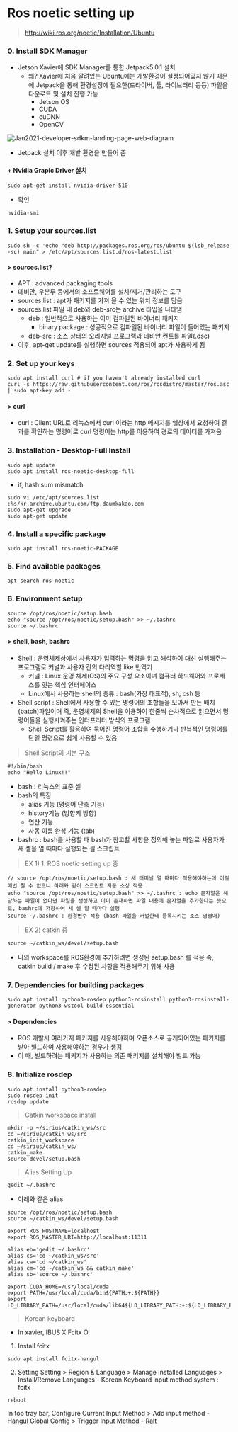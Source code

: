 Ros noetic setting up
=====
>  http://wiki.ros.org/noetic/Installation/Ubuntu

### 0. Install SDK Manager
+ Jetson Xavier에 SDK Manager를 통한 Jetpack5.0.1 설치
  + 왜? Xavier에 처음 깔려있는 Ubuntu에는 개발환경이 설정되어있지 않기 때문에 Jetpack을 통해 환경설정에 필요한(드라이버, 툴, 라이브러리 등등) 파일을 다운로드 및 설치 진행 가능
    + Jetson OS
    + CUDA
    - cuDNN
    - OpenCV

![Jan2021-developer-sdkm-landing-page-web-diagram](https://user-images.githubusercontent.com/108650199/178133475-55b2ba45-91ba-436f-bd93-5330c9103bd3.jpg)

+ Jetpack 설치 이후 개발 환경을 만들어 줌

#### + Nvidia Grapic Driver 설치

```
sudo apt-get install nvidia-driver-510
```
- 확인
```
nvidia-smi
```

### 1. Setup your sources.list
```
sudo sh -c 'echo "deb http://packages.ros.org/ros/ubuntu $(lsb_release -sc) main" > /etc/apt/sources.list.d/ros-latest.list'
```
#### > sources.list?
  - APT : advanced packaging tools
  - 데비안, 우분투 등에서의 소프트웨어를 설치/제거/관리하는 도구
  - sources.list : apt가 패키지를 가져 올 수 있는 위치 정보를 담음
  - sources.list 파일 내 deb와 deb-src는 archive 타입을 나타냄
    - deb : 일반적으로 사용하는 이미 컴파일된 바이너리 패키지
      - binary package : 성공적으로 컴파일된 바이너리 파일이 들어있는 패키지
    - deb-src : 소스 상태의 오리지널 프로그램과 데비안 컨트롤 파일(.dsc)
  - 이후, apt-get update를 실행하면 sources 적용되어 apt가 사용하게 됨
  
### 2. Set up your keys
```
sudo apt install curl # if you haven't already installed curl
curl -s https://raw.githubusercontent.com/ros/rosdistro/master/ros.asc | sudo apt-key add -
```
#### > curl
  - curl : Client URL로 리눅스에서 curl 이라는 http 메시지를 쉘상에서 요청하여 결과를 확인하는 명령어로 curl 명령어는 http를 이용하여 경로의 데이터를 가져옴

### 3. Installation - Desktop-Full Install
```
sudo apt update
sudo apt install ros-noetic-desktop-full
```

- if, hash sum mismatch
```
sudo vi /etc/apt/sources.list
:%s/kr.archive.ubuntu.com/ftp.daumkakao.com
sudo apt-get upgrade
sudo apt-get update
```

### 4. Install a specific package
```
sudo apt install ros-noetic-PACKAGE
```

### 5. Find available packages
```
apt search ros-noetic
```

### 6. Environment setup
```
source /opt/ros/noetic/setup.bash
echo "source /opt/ros/noetic/setup.bash" >> ~/.bashrc
source ~/.bashrc
```
#### > shell, bash, bashrc
  - Shell : 운영체제상에서 사용자가 입력하는 명령을 읽고 해석하여 대신 실행해주는 프로그램로 커널과 사용자 간의 다리역할 like 번역기
    - 커널 : Linux 운영 체제(OS)의 주요 구성 요소이며 컴퓨터 하드웨어와 프로세스를 잇는 핵심 인터페이스
    - Linux에서 사용하는 shell의 종류 : bash(가장 대표적), sh, csh 등
  - Shell script : Shell에서 사용할 수 있는 명령어의 조합들을 모아서 만든 배치(batch)파일이며 즉, 운영체제의 Shell을 이용하여 한줄씩 순차적으로 읽으면서 명령어들을 실행시켜주는 인터프리터 방식의 프로그램
    - Shell Script를 활용하여 묶어진 명령어 조합을 수행하거나 반복적인 명령어를 단일 명령으로 쉽게 사용할 수 있음


> Shell Script의 기본 구조
```
#!/bin/bash
echo "Hello Linux!!"
```
  - bash : 리눅스의 표준 셸
  - bash의 특징
    - alias 기능 (명령어 단축 기능)
    - history기능 (방향키 방향)
    - 연산 기능
    - 자동 이름 완성 기능 (tab)
  - bashrc : bash를 사용할 때 bash가 참고할 사항을 정의해 놓는 파일로 사용자가 새 셸을 열 때마다 실행되는 셸 스크립트

> EX 1) 1. ROS noetic setting up 중
```
// source /opt/ros/noetic/setup.bash : 새 터미널 열 때마다 적용해야하는데 이걸 매번 칠 수 없으니 아래와 같이 스크립트 자동 소싱 적용
echo "source /opt/ros/noetic/setup.bash" >> ~/.bashrc : echo 문자열은 해당하는 파일이 없다면 파일을 생성하고 이미 존재하면 파일 내용에 문자열을 추가한다는 뜻으로, bashrc에 저장하여 새 셸 열 때마다 실행
source ~/.bashrc : 환경변수 적용 (bash 파일을 커널한테 등록시키는 소스 명령어)
```
> EX 2) catkin 중
```
source ~/catkin_ws/devel/setup.bash
```
- 나의 workspace를 ROS환경에 추가하려면 생성된 setup.bash 를 적용 즉, catkin build / make 후 수정된 사항을 적용해주기 위해 사용

### 7. Dependencies for building packages
```
sudo apt install python3-rosdep python3-rosinstall python3-rosinstall-generator python3-wstool build-essential
```
#### > Dependencies
- ROS 개발시 여러가지 패키지를 사용해야하며 오픈소스로 공개되어있는 패키지를 받아 빌드하여 사용해야하는 경우가 생김
- 이 때, 빌드하려는 패키지가 사용하는 의존 패키지를 설치해야 빌드 가능

### 8. Initialize rosdep
```
sudo apt install python3-rosdep
sudo rosdep init
rosdep update
```
> Catkin workspace install
```
mkdir -p ~/sirius/catkin_ws/src
cd ~/sirius/catkin_ws/src
catkin_init_workspace
cd ~/sirius/catkin_ws/
catkin_make
source devel/setup.bash
```

> Alias Setting Up
```
gedit ~/.bashrc
```
- 아래와 같은 alias 
```
source /opt/ros/noetic/setup.bash
source ~/catkin_ws/devel/setup.bash

export ROS_HOSTNAME=localhost
export ROS_MASTER_URI=http://localhost:11311

alias eb='gedit ~/.bashrc'
alias cs='cd ~/catkin_ws/src'
alias cw='cd ~/catkin_ws'
alias cm='cd ~/catkin_ws && catkin_make'
alias sb='source ~/.bashrc'

export CUDA_HOME=/usr/local/cuda
export PATH=/usr/local/cuda/bin${PATH:+:${PATH}}
export LD_LIBRARY_PATH=/usr/local/cuda/lib64${LD_LIBRARY_PATH:+:${LD_LIBRARY_PATH}}
```



> Korean keyboard
+ In xavier, IBUS X Fcitx O

1. Install fcitx
```
sudo apt install fcitx-hangul
```

2. Setting
Setting > Region & Language > Manage Installed Languages > Install/Remove Languages - Korean
Keyboard input method system : fcitx
```
reboot
```
In top tray bar, Configure Current Input Method > Add input method - Hangul
Global Config > Trigger Input Method - Ralt
